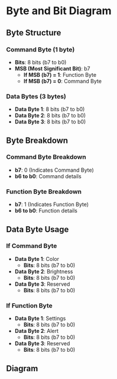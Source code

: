 # Byte and Bit Diagram

## Byte Structure

### Command Byte (1 byte)
- **Bits**: 8 bits (b7 to b0)
- **MSB (Most Significant Bit)**: b7
  - **If MSB (b7) = 1**: Function Byte
  - **If MSB (b7) = 0**: Command Byte

### Data Bytes (3 bytes)
- **Data Byte 1**: 8 bits (b7 to b0)
- **Data Byte 2**: 8 bits (b7 to b0)
- **Data Byte 3**: 8 bits (b7 to b0)

## Byte Breakdown

### Command Byte Breakdown
- **b7**: 0 (Indicates Command Byte)
- **b6 to b0**: Command details

### Function Byte Breakdown
- **b7**: 1 (Indicates Function Byte)
- **b6 to b0**: Function details

## Data Byte Usage

### If Command Byte
- **Data Byte 1**: Color
  - **Bits**: 8 bits (b7 to b0)
- **Data Byte 2**: Brightness
  - **Bits**: 8 bits (b7 to b0)
- **Data Byte 3**: Reserved
  - **Bits**: 8 bits (b7 to b0)

### If Function Byte
- **Data Byte 1**: Settings
  - **Bits**: 8 bits (b7 to b0)
- **Data Byte 2**: Alert
  - **Bits**: 8 bits (b7 to b0)
- **Data Byte 3**: Reserved
  - **Bits**: 8 bits (b7 to b0)

## Diagram

